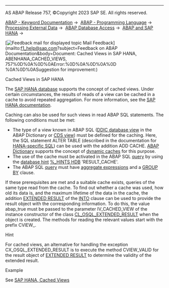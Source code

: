   

* * *

AS ABAP Release 757, ©Copyright 2023 SAP SE. All rights reserved.

[ABAP - Keyword Documentation](https://help.sap.com/doc/abapdocu_757_index_htm/7.57/en-US/abenabap.htm) →  [ABAP - Programming Language](https://help.sap.com/doc/abapdocu_757_index_htm/7.57/en-US/abenabap_reference.htm) →  [Processing External Data](https://help.sap.com/doc/abapdocu_757_index_htm/7.57/en-US/abenabap_language_external_data.htm) →  [ABAP Database Access](https://help.sap.com/doc/abapdocu_757_index_htm/7.57/en-US/abendb_access.htm) →  [ABAP and SAP HANA](https://help.sap.com/doc/abapdocu_757_index_htm/7.57/en-US/abenabap_hana.htm) → 

 [![](Mail.gif?object=Mail.gif&sap-language=EN "Feedback mail for displayed topic") Mail Feedback](mailto:f1_help@sap.com?subject=Feedback on ABAP Documentation&body=Document: Cached Views in SAP HANA, ABENHANA_CACHED_VIEWS, 757%0D%0A%0D%0AError:%0D%0A%0D%0A%0D
%0A%0D%0ASuggestion for improvement:)

Cached Views in SAP HANA

The [SAP HANA database](https://help.sap.com/doc/abapdocu_757_index_htm/7.57/en-US/abenhana_database_glosry.htm "Glossary Entry") supports the concept of cached views. Under certain circumstances, the results of reads of a view can be cached in a cache to avoid repeated aggregation. For more information, see the [SAP HANA documentation](http://help.sap.com/hana).

Caching can also be used for such views in read ABAP SQL statements. The following conditions must be met:

-   The type of a view known in ABAP SQL ([DDIC database view](https://help.sap.com/doc/abapdocu_757_index_htm/7.57/en-US/abendatabase_view_glosry.htm "Glossary Entry") in the ABAP Dictionary or [CDS view](https://help.sap.com/doc/abapdocu_757_index_htm/7.57/en-US/abencds_view_glosry.htm "Glossary Entry")) must be defined for the caching. Here, the SQL statement ALTER TABLE (described in the documentation for [HANA-specific SQL](https://help.sap.com/doc/abapdocu_757_index_htm/7.57/en-US/abendatabase_view_glosry.htm "Glossary Entry")) can be used with the addition ADD CACHE. [ABAP Dictionary](https://help.sap.com/doc/abapdocu_757_index_htm/7.57/en-US/abenabap_dictionary.htm) supports the concept of [dynamic caches](https://help.sap.com/doc/abapdocu_757_index_htm/7.57/en-US/abenddic_dynamic_caches.htm) for this purpose.
-   The use of the cache must be activated in the ABAP SQL [query](https://help.sap.com/doc/abapdocu_757_index_htm/7.57/en-US/abenquery_glosry.htm "Glossary Entry") by using the [database hint](https://help.sap.com/doc/abapdocu_757_index_htm/7.57/en-US/abendatabase_hint_glosry.htm "Glossary Entry") [%\_HINTS HDB](https://help.sap.com/doc/abapdocu_757_index_htm/7.57/en-US/abenabap_sql_db_hints.htm) 'RESULT\_CACHE'.
-   The ABAP SQL [query](https://help.sap.com/doc/abapdocu_757_index_htm/7.57/en-US/abenquery_glosry.htm "Glossary Entry") must have [aggregate expressions](https://help.sap.com/doc/abapdocu_757_index_htm/7.57/en-US/abapselect_aggregate.htm) and a [GROUP BY](https://help.sap.com/doc/abapdocu_757_index_htm/7.57/en-US/abapgroupby_clause.htm) clause.

If these prerequisites are met and a suitable cache exists, queries of the same type read from the cache. To find out whether a cache was used, how old its data is, and the maximum lifetime of the data in the cache, the addition [EXTENDED RESULT](https://help.sap.com/doc/abapdocu_757_index_htm/7.57/en-US/abapselect_extended_result.htm) of the [INTO](https://help.sap.com/doc/abapdocu_757_index_htm/7.57/en-US/abapinto_clause.htm) clause can be used to provide the result object with the corresponding information. To do this, the value abap\_true must be passed to the parameter IV\_CACHED\_VIEW of the instance constructor of the class [CL\_OSQL\_EXTENDED\_RESULT](https://help.sap.com/doc/abapdocu_757_index_htm/7.57/en-US/abencl_osql_extended_result.htm) when the object is created. The methods for reading the relevant values start with the prefix CVIEW\_.

Hint

For cached views, an alternative for handling the exception CX\_OSQL\_EXTENDED\_RESULT is to execute the method CVIEW\_VALID for the result object of [EXTENDED RESULT](https://help.sap.com/doc/abapdocu_757_index_htm/7.57/en-US/abapselect_extended_result.htm) to determine the validity of the extended result.

Example

See [SAP HANA, Cached Views](https://help.sap.com/doc/abapdocu_757_index_htm/7.57/en-US/abenhana_cached_views_abexa.htm)